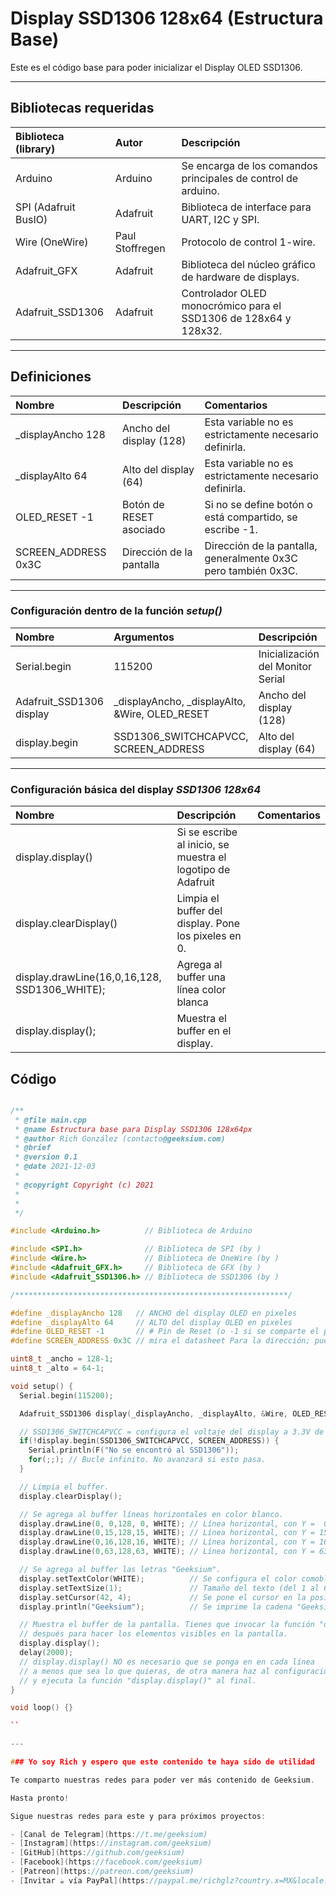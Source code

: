 # Display SSD1306 128x64 (Estructura Base)

Este es el código base para poder inicializar el Display OLED SSD1306.

---

## Bibliotecas requeridas

| Biblioteca (library) | Autor           | Descripción                                                       |
| :------------------- | :-------------- | :---------------------------------------------------------------- |
| Arduino              | Arduino         | Se encarga de los comandos principales de control de arduino.     |
| SPI (Adafruit BusIO) | Adafruit        | Biblioteca de interface para UART, I2C y SPI.                     |
| Wire (OneWire)       | Paul Stoffregen | Protocolo de control 1-wire.                                      |
| Adafruit_GFX         | Adafruit        | Biblioteca del núcleo gráfico de hardware de displays.            |
| Adafruit_SSD1306     | Adafruit        | Controlador OLED  monocrómico para el SSD1306 de 128x64 y 128x32. |

---

## Definiciones

| Nombre              | Descripción              | Comentarios                                                    |
| :------------------ | :----------------------- | :------------------------------------------------------------- |
| _displayAncho 128   | Ancho del display (128)  | Esta variable no es estrictamente necesario definirla.         |
| _displayAlto 64     | Alto del display (64)    | Esta variable no es estrictamente necesario definirla.         |
| OLED_RESET -1       | Botón de RESET asociado  | Si no se define botón o está compartido, se escribe -1.        |
| SCREEN_ADDRESS 0x3C | Dirección de la pantalla | Dirección de la pantalla, generalmente 0x3C pero también 0x3C. |

---

### Configuración dentro de la función _setup()_

| Nombre                   | Argumentos                                     | Descripción                       | Comentarios |
| :----------------------- | :--------------------------------------------- | :-------------------------------- | :---------- |
| Serial.begin             | 115200                                         | Inicialización del Monitor Serial |             |
| Adafruit_SSD1306 display | _displayAncho, _displayAlto, &Wire, OLED_RESET | Ancho del display (128)           |             |
| display.begin            | SSD1306_SWITCHCAPVCC, SCREEN_ADDRESS           | Alto del display (64)             |             |

---

### **Configuración básica del display _SSD1306 128x64_**

| Nombre                                        | Descripción                                                 | Comentarios |
| :-------------------------------------------- | :---------------------------------------------------------- | :---------- |
| display.display()                             | Si se escribe al inicio, se muestra el logotipo de Adafruit |             |
| display.clearDisplay()                        | Limpia el buffer del display. Pone los pixeles en 0.        |             |
| display.drawLine(16,0,16,128, SSD1306_WHITE); | Agrega al buffer una línea color blanca                     |             |
| display.display();                            | Muestra el buffer en el display.                            |             |

## Código

``` cpp

/**
 * @file main.cpp
 * @name Estructura base para Display SSD1306 128x64px
 * @author Rich González (contacto@geeksium.com)
 * @brief 
 * @version 0.1
 * @date 2021-12-03
 * 
 * @copyright Copyright (c) 2021
 * 
 * 
 */

#include <Arduino.h>          // Biblioteca de Arduino 

#include <SPI.h>              // Biblioteca de SPI (by )
#include <Wire.h>             // Biblioteca de OneWire (by )
#include <Adafruit_GFX.h>     // Biblioteca de GFX (by )
#include <Adafruit_SSD1306.h> // Biblioteca de SSD1306 (by )

/*************************************************************/

#define _displayAncho 128   // ANCHO del display OLED en pixeles
#define _displayAlto 64     // ALTO del display OLED en pixeles
#define OLED_RESET -1       // # Pin de Reset (o -1 si se comparte el pin de reset del Arduino)
#define SCREEN_ADDRESS 0x3C // mira el datasheet Para la dirección; puede ser 0x3C o 0x3D.

uint8_t _ancho = 128-1;
uint8_t _alto = 64-1;

void setup() {
  Serial.begin(115200);

  Adafruit_SSD1306 display(_displayAncho, _displayAlto, &Wire, OLED_RESET);

  // SSD1306_SWITCHCAPVCC = configura el voltaje del display a 3.3V de manera interna.
  if(!display.begin(SSD1306_SWITCHCAPVCC, SCREEN_ADDRESS)) {
    Serial.println(F("No se encontró al SSD1306"));
    for(;;); // Bucle infinito. No avanzará si esto pasa.
  }

  // Limpia el buffer.
  display.clearDisplay();

  // Se agrega al buffer líneas horizontales en color blanco.
  display.drawLine(0, 0,128, 0, WHITE); // Línea horizontal, con Y =  0
  display.drawLine(0,15,128,15, WHITE); // Línea horizontal, con Y = 15
  display.drawLine(0,16,128,16, WHITE); // Línea horizontal, con Y = 16
  display.drawLine(0,63,128,63, WHITE); // Línea horizontal, con Y = 63

  // Se agrega al buffer las letras "Geeksium".
  display.setTextColor(WHITE);          // Se configura el color comoblanco
  display.setTextSize(1);               // Tamaño del texto (del 1 al 6).
  display.setCursor(42, 4);             // Se pone el cursor en la posición x=42, y=4.
  display.println("Geeksium");          // Se imprime la cadena "Geeksium".

  // Muestra el buffer de la pantalla. Tienes que invocar la función "display()"
  // después para hacer los elementos visibles en la pantalla.
  display.display();
  delay(2000);
  // display.display() NO es necesario que se ponga en en cada línea
  // a menos que sea lo que quieras, de otra manera haz al configuración
  // y ejecuta la función "display.display()" al final.
}

void loop() {}

``

---

### Yo soy Rich y espero que este contenido te haya sido de utilidad

Te comparto nuestras redes para poder ver más contenido de Geeksium.

Hasta pronto!

Sigue nuestras redes para este y para próximos proyectos:

- [Canal de Telegram](https://t.me/geeksium)
- [Instagram](https://instagram.com/geeksium)
- [GitHub](https://github.com/geeksium)
- [Facebook](https://facebook.com/geeksium)
- [Patreon](https://patreon.com/geeksium)
- [Invitar ☕ vía PayPal](https://paypal.me/richglz?country.x=MX&locale.x=es_XC)
